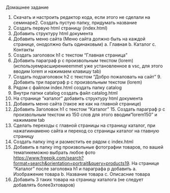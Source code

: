 Домашнее задание

1. Скачать и настроить редактор кода, если этого не сделали на семинаре2. Создать пустую папку, придумать название
3. Создать первую html страницу (index.html)
4. Добавить структуру html документа
5. Добавить меню сайта (Меню сайта должно быть на каждой странице, онодолжно быть одинаковым)
  a. Главная
  b. Каталог
  c. Контакты
6. Создать заголовок h1 с текстом “Главная страница”
7. Добавить параграф p с произвольным текстом (lorem) (используемрасширениеemmet уже установленное в vsc, для этого вводим lorem и нажимаем клавишу tab)
8. Создать подзаголовок h2 с текстом “Добро пожаловать на сайт” 9. Добавить три параграф p с произвольным текстом (lorem)
10. Рядом с файлом index.html создать папку catalog
11. Внутри папки catalog создать файл catalog.html
12. На странице “каталог” добавить структуру html документа
13. Добавить меню сайта (такое же как на главной странице)
14. Добавить Заголовок h1 с текстом “Каталог” 15. Создать параграф p с произвольным текстом из 150 слов для этого вводим“lorem150” и нажимаем tab
16. Сделать переходы с главной страницы на страницу каталог, при нажатиинаменю сайта и переход со страницы каталог на главную страницу
17. Создать папку img и разместить ее рядом с index.html
18. Добавить в папку img произвольные фотографии товаров, по вашей тематикеможно выбрать любое фото
<https://www.freepik.com/search?format=search&orientation=portrait&query=products19>. На странице “Каталог” после заголовка h1 и параграфа p добавить
a. Изображение товара
b. Название товара
c. Описасние товара
20. Добавить 3 таких товара на страницу каталога (не следует добавлять более3хтоваров)
